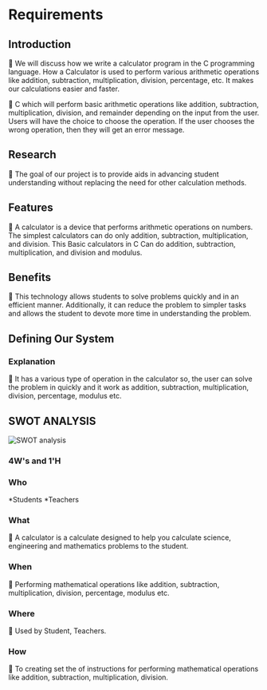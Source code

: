 # Requirements

## Introduction
	We will discuss how we write a calculator program in the C programming language. How a Calculator is used to perform various arithmetic operations like addition, subtraction, multiplication, division, percentage, etc. It makes our calculations easier and faster. 

	C which will perform basic arithmetic operations like addition, subtraction, multiplication, division, and remainder depending on the input from the user.
Users will have the choice to choose the operation. If the user chooses the wrong operation, then they will get an error message.
## Research
	The goal of our project is to provide aids in advancing student understanding without replacing the need for other calculation methods. 
## Features
	A calculator is a device that performs arithmetic operations on numbers. The simplest calculators can do only addition, subtraction, multiplication, and division. This Basic calculators in C Can do addition, subtraction, multiplication, and division and modulus.
## Benefits
	This technology allows students to solve problems quickly and in an efficient manner. Additionally, it can reduce the problem to simpler tasks and allows the student to devote more time in understanding the problem.
## Defining Our System
### Explanation
	It has a various type of operation in the calculator so, the user can solve the problem in quickly and it work as addition, subtraction, multiplication, division, percentage, modulus etc.

## SWOT ANALYSIS
![SWOT analysis ](https://github.com/AbhishekMurugan/M1_MARCH_2022/blob/main/1_Requirements/SWOT%20analysis.jpg)
       

### 4W&#39;s and 1&#39;H
### Who
*Students    *Teachers
### What
	A calculator is a calculate designed to help you calculate science, engineering   and mathematics problems to the student.
### When
	Performing mathematical operations like addition, subtraction, multiplication, division, percentage, modulus etc.
### Where
	Used by Student, Teachers.
### How
	  To creating set the of instructions for performing mathematical operations like addition, subtraction, multiplication, division.
    

         

           


          
     
              
                                 




